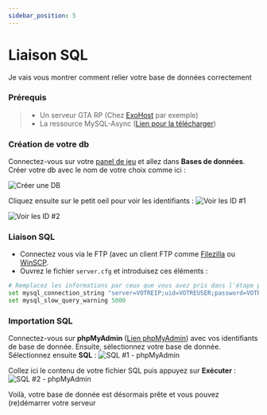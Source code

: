```yaml
---
sidebar_position: 5
---
```


# Liaison SQL

Je vais vous montrer comment relier votre base de données correctement 

### Prérequis

> - Un serveur GTA RP (Chez [ExoHost](https://exohost.fr/store/gtarp) par exemple)
> - La ressource MySQL-Async ([Lien pour la télécharger](https://github.com/brouznouf/fivem-mysql-async))

### Création de votre db

Connectez-vous sur votre [panel de jeu](https://panel.exohost.fr) et allez dans **Bases de données**.
Créer votre db avec le nom de votre choix comme ici :

![Créer une DB](https://media.discordapp.net/attachments/891340351875477534/903450208074100776/unknown.png)

Cliquez ensuite sur le petit oeil pour voir les identifiants :
![Voir les ID #1](https://media.discordapp.net/attachments/891340351875477534/903450511095762954/unknown.png?width=1080&height=90)

![Voir les ID #2](https://media.discordapp.net/attachments/891340351875477534/903450802654445588/unknown.png?width=904&height=585)

### Liaison SQL

- Connectez vous via le FTP (avec un client FTP comme [Filezilla](https://filezilla-project.org/) ou [WinSCP](https://winscp.net/eng/download.php]).
- Ouvrez le fichier  ``server.cfg`` et introduisez ces éléments :
 
```py title="server.cfg"
# Remplacez les informations par ceux que vous avez pris dans l'étape précedente
set mysql_connection_string "server=VOTREIP;uid=VOTREUSER;password=VOTREMDP;database=VOTREDB"
set mysql_slow_query_warning 5000
```

### Importation SQL

Connectez-vous sur **phpMyAdmin** ([Lien phpMyAdmin](https://panel.exohost.fr/phpmyadmin)) avec vos identifiants de base de donnée. Ensuite, sélectionnez votre base de donnée. 
Sélectionnez ensuite **SQL** :
![SQL #1 - phpMyAdmin](https://media.discordapp.net/attachments/891340351875477534/903452759435665439/unknown.png?width=1080&height=217)

Collez ici le contenu de votre fichier SQL puis appuyez sur **Exécuter** : 
![SQL #2 - phpMyAdmin](https://media.discordapp.net/attachments/891340351875477534/903453063417839616/unknown.png?width=1080&height=543)

Voilà, votre base de donnée est désormais prête et vous pouvez (re)démarrer votre serveur
